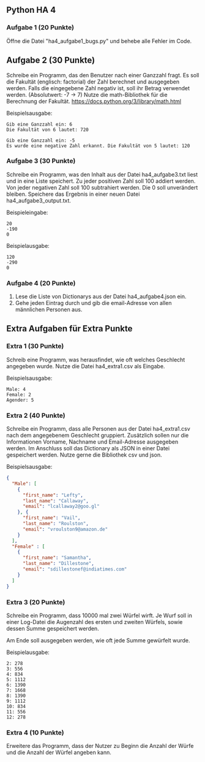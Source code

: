 ## Python HA 4

### Aufgabe 1 (20 Punkte)

Öffne die Datei "ha4_aufgabe1_bugs.py" und behebe alle Fehler im Code.

## Aufgabe 2 (30 Punkte)
Schreibe ein Programm, das den Benutzer nach einer Ganzzahl fragt. Es soll die Fakultät (englisch: factorial) der Zahl berechnet und ausgegeben werden. Falls die eingegebene Zahl negativ ist, soll ihr Betrag verwendet werden. (Absolutwert: -7 -> 7)
Nutze die math-Bibliothek für die Berechnung der Fakultät. https://docs.python.org/3/library/math.html

Beispielsausgabe:
```shell
Gib eine Ganzzahl ein: 6
Die Fakultät von 6 lautet: 720

Gib eine Ganzzahl ein: -5
Es wurde eine negative Zahl erkannt. Die Fakultät von 5 lautet: 120
```

### Aufgabe 3 (30 Punkte)
Schreibe ein Programm, was den Inhalt aus der Datei ha4_aufgabe3.txt liest und in eine Liste speichert. Zu jeder positiven Zahl soll 100 addiert werden. Von jeder negativen Zahl soll 100 subtrahiert werden. Die 0 soll unverändert bleiben.
Speichere das Ergebnis in einer neuen Datei ha4_aufgabe3_output.txt.

Beispieleingabe:
```
20
-190
0
```

Beispielausgabe:
```
120
-290
0
```
### Aufgabe 4 (20 Punkte)

1. Lese die Liste von Dictionarys aus der Datei ha4_aufgabe4.json ein.
2. Gehe jeden Eintrag durch und gib die email-Adresse von allen männlichen Personen aus.

## Extra Aufgaben für Extra Punkte

### Extra 1 (30 Punkte)

Schreib eine Programm, was herausfindet, wie oft welches Geschlecht angegeben wurde. Nutze die Datei ha4_extra1.csv als Eingabe.

Beispielsausgabe:
```
Male: 4
Female: 2
Agender: 5
```

### Extra 2 (40 Punkte)

Schreibe ein Programm, dass alle Personen aus der Datei ha4_extra1.csv nach dem angegebenem Geschlecht gruppiert. Zusätzlich sollen nur die Informationen Vorname, Nachname und Email-Adresse ausgegeben werden.
Im Anschluss soll das Dictionary als JSON in einer Datei gespeichert werden.
Nutze gerne die Bibliothek csv und json.

Beispielsausgabe:
```json
{
  "Male": [
    {
      "first_name": "Lefty",
      "last_name": "Callaway",
      "email": "lcallaway2@goo.gl"
    }, {
      "first_name": "Vail",
      "last_name": "Roulston",
      "email": "vroulston9@amazon.de"
    }
  ],
  "Female" : [
    {
      "first_name": "Samantha",
      "last_name": "Dillestone",
      "email": "sdillestonef@indiatimes.com"
    }
  ]
}
```

### Extra 3 (20 Punkte)

Schreibe ein Programm, dass 10000 mal zwei Würfel wirft.
Je Wurf soll in einer Log-Datei die Augenzahl des ersten und zweiten Würfels, sowie dessen Summe gespeichert werden.

Am Ende soll ausgegeben werden, wie oft jede Summe gewürfelt wurde.

Beispielausgabe:
```
2: 278
3: 556
4: 834
5: 1112
6: 1390
7: 1668
8: 1390
9: 1112
10: 834
11: 556
12: 278
```

### Extra 4 (10 Punkte)

Erweitere das Programm, dass der Nutzer zu Beginn die Anzahl der Würfe und die Anzahl der Würfel angeben kann.